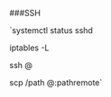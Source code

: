 ###SSH

`systemctl status sshd

iptables -L

ssh <user>@<ip-addresse>

scp /path <user>@<ip-addresse>:pathremote`


